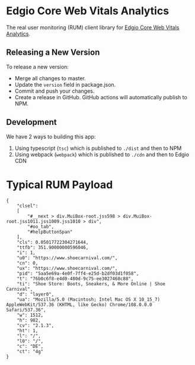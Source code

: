 # Edgio Core Web Vitals Analytics

The real user monitoring (RUM) client library
for [Edgio Core Web Vitals Analytics](https://docs.edg.io/guides/core_web_vitals).

## Releasing a New Version

To release a new version:

- Merge all changes to master.
- Update the `version` field in package.json.
- Commit and push your changes.
- Create a release in GitHub. GitHub actions will automatically publish to NPM.

## Development

We have 2 ways to building this app:

1. Using typescript (`tsc`) which is published to `./dist` and then to NPM
2. Using webpack (`webpack`) which is published to `./cdn` and then to Edgio CDN


# Typical RUM Payload
```
{
    "clsel":
    [
        "#__next > div.MuiBox-root.jss598 > div.MuiBox-root.jss1011.jss1009.jss1010 > div",
        "#oo_tab",
        "#helpButtonSpan"
    ],
    "cls": 0.05017722304271644,
    "ttfb": 351.90000000596046,
    "i": 1,
    "u0": "https://www.shoecarnival.com/",
    "cn": 0,
    "ux": "https://www.shoecarnival.com/",
    "pid": "5aa5e69a-4e0f-7ff4-e25d-b2df03d1f058",
    "t": "76b0c6f8-e4d0-480d-9c75-ee3027468c88",
    "ti": "Shoe Store: Boots, Sneakers, & More Online | Shoe Carnival",
    "d": "layer0",
    "ua": "Mozilla/5.0 (Macintosh; Intel Mac OS X 10_15_7) AppleWebKit/537.36 (KHTML, like Gecko) Chrome/108.0.0.0 Safari/537.36",
    "w": 1512,
    "h": 982,
    "cv": "2.1.3",
    "ht": 1,
    "l": "/",
    "l0": "/",
    "c": "DE",
    "ct": "4g"
}
```
